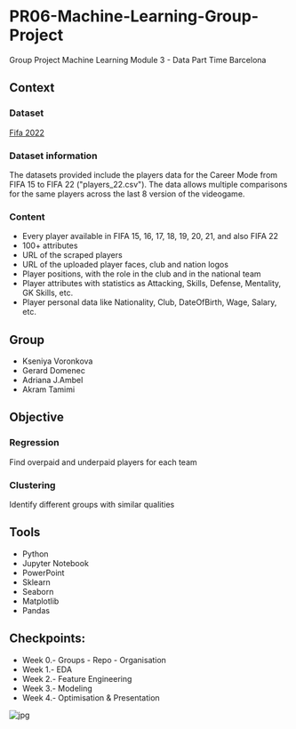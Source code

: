 # PR06-Machine-Learning-Group-Project                           
Group Project Machine Learning Module 3 - Data Part Time Barcelona

## Context

### Dataset 

[Fifa 2022](https://www.kaggle.com/stefanoleone992/fifa-22-complete-player-dataset?select=players_22.csv)

### Dataset information

The datasets provided include the players data for the Career Mode from FIFA 15 to FIFA 22 ("players_22.csv"). The data allows multiple comparisons for the same players across the last 8 version of the videogame.

### Content

* Every player available in FIFA 15, 16, 17, 18, 19, 20, 21, and also FIFA 22
* 100+ attributes
* URL of the scraped players
* URL of the uploaded player faces, club and nation logos
* Player positions, with the role in the club and in the national team
* Player attributes with statistics as Attacking, Skills, Defense, Mentality, GK Skills, etc.
* Player personal data like Nationality, Club, DateOfBirth, Wage, Salary, etc.

## Group

- Kseniya Voronkova
- Gerard Domenec
- Adriana J.Ambel
- Akram Tamimi 

## Objective

### Regression
Find overpaid and underpaid players for each team
### Clustering
Identify different groups with similar qualities

## Tools

- Python
- Jupyter Notebook
- PowerPoint
- Sklearn
- Seaborn
- Matplotlib
- Pandas

## Checkpoints:

* Week 0.- Groups - Repo - Organisation
* Week 1.- EDA
* Week 2.- Feature Engineering
* Week 3.- Modeling
* Week 4.- Optimisation & Presentation

![jpg](https://user-images.githubusercontent.com/87583331/155837921-62dea418-ac17-414f-808c-fc184d6e392d.jpg)





